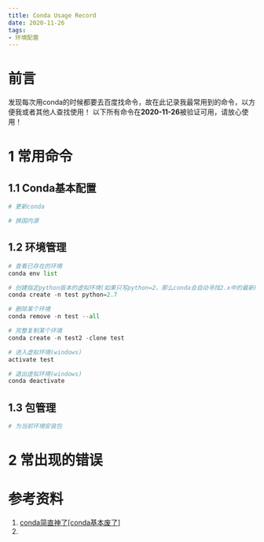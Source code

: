 ```yaml
---
title: Conda Usage Record
date: 2020-11-26
tags:
- 环境配置
---
```

# 前言
发现每次用conda的时候都要去百度找命令，故在此记录我最常用到的命令，以方便我或者其他人查找使用！
以下所有命令在**2020-11-26**被验证可用，请放心使用！

# 1 常用命令
## 1.1 Conda基本配置
```python
# 更新conda

# 换国内源

```

## 1.2 环境管理
```python
# 查看已存在的环境
conda env list

# 创建指定python版本的虚拟环境(如果只写python=2，那么conda会自动寻找2.x中的最新版本)
conda create -n test python=2.7

# 删除某个环境
conda remove -n test --all

# 完整复制某个环境
conda create -n test2 -clone test

# 进入虚拟环境(windows)
activate test

# 退出虚拟环境(windows)
conda deactivate
```
## 1.3 包管理
```python
# 为当前环境安装包

```

# 2 常出现的错误

# 参考资料
1. [conda简直神了[conda基本废了]](https://www.jianshu.com/p/47a536e6ee20)
2. 